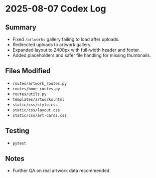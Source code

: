 # 2025-08-07 Codex Log

## Summary
- Fixed `/artworks` gallery failing to load after uploads.
- Redirected uploads to artwork gallery.
- Expanded layout to 2400px with full-width header and footer.
- Added placeholders and safer file handling for missing thumbnails.

## Files Modified
- `routes/artwork_routes.py`
- `routes/home_routes.py`
- `routes/utils.py`
- `templates/artworks.html`
- `static/css/style.css`
- `static/css/layout.css`
- `static/css/art-cards.css`

## Testing
- `pytest`

## Notes
- Further QA on real artwork data recommended.

